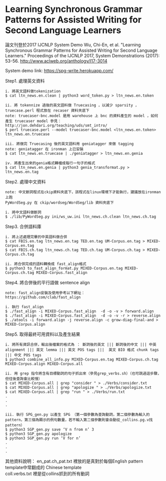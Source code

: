 # Learning Synchronous Grammar Patterns for Assisted Writing for Second Language Learners

論文刊登於2017 IJCNLP System Demo 
Wu, Chi-En, et al. "Learning Synchronous Grammar Patterns for Assisted Writing for Second Language Learners." Proceedings of the IJCNLP 2017, System Demonstrations (2017): 53-56.
http://www.aclweb.org/anthology/I17-3014

System demo link:
https://spg-write.herokuapp.com/

Step1. 處理英文資料

	i. 將英文語料做tokenization
	$ cat ltn_news.en.clean | python3 word_token.py > ltn_news.en.token

	ii. 將 tokennize 過後的英文語料做 Truecasing ，以減少 sparsity ， truecase.perl 程式放在 recaser 資料夾底下
	note: truecaser-bnc.model 是用 warehouse 上 bnc 的資料產生的 model ，如何產生 truecaser model 參見：http://jon.dehdari.org/teaching/uds/smt_intro/
	$ perl truecase.perl --model truecaser-bnc.model <ltn_news.en.token> ltn_news.en.truecase

	iii. 將做完 Truecasing 後的英文語料用 geniatagger 來做 tagging
	note: geniatagger 在 ironman 上已安裝
	$ cat ltn_news.en.truecase | ./geniatagger > ltn_news.en.genia

	iv. 將產生出來的genia格式轉檔成每行一句子的格式
	$ cat ltn_news.en.genia | python3 genia_transformat.py > ltn_news.en.tag

Step2. 處理中文資料
	
	note: 中文斷詞程式在ckip資料夾底下，該程式在linux環境下才能執行，建議放在ironman上跑
	PyWordSeg.py 在 ckip/wordseg/WordSeg/lib 資料夾底下

	i. 將中文語料做斷詞
	$ ./lib/PyWordSeg.py ini/ws_uw.ini ltn_news.ch.clean ltn_news.ch.tag

Step3. 合併語料庫
	
	i. 將上述處理完畢的中英語料做合併
	$ cat FBIS.en.tag ltn_news.en.tag TED.en.tag UM-Corpus.en.tag > MIXED-Corpus.en.tag
	$ cat FBIS.ch.tag ltn_news.ch.tag TED.ch.tag UM-Corpus.ch.tag > MIXED-Corpus.ch.tag

	ii. 將合併完成的語料轉換成 fast_align格式
	$ python3 to_fast_align_format.py MIXED-Corpus.en.tag MIXED-Corpus.ch.tag MIXED-Corpus.fast_align

Step4. 將合併後的平行語做 sentence align
	
	note: fast_align安裝及使用參考以下網址：
	https://github.com/clab/fast_align

	i. 執行 fast_align
	$ ./fast_align -i MIXED-Corpus.fast_align  -d -o -v > forward.align
	$ ./fast_align -i MIXED-Corpus.fast_align  -d -o -v -r > reverse.align
	$ ./atools -i forward.align -j reverse.align -c grow-diag-final-and > MIXED-Corpus.align

Step5. 取得最終可用資料以及產生結果
	
	i. 將所有資訊合併，輸出後檔案的格式為 ： 斷詞後的英文 ||| 斷詞後的中文 ||| 中英 alignment ||| 英文 lemma ||| 英文 POS tags |||  英文 BIO 格式 chunk tags ||| 中文 POS tags
	$ python3 combine_all_info.py MIXED-Corpus.en.tag MIXED-Corpus.ch.tag MIXED-Corpus.align MIXED-Corpus.all
    
    ii. 用 grep 指令將含有目標動詞的句子抓出來（參見grep_verbs.sh）（也可跳過這步驟，但往後查詢會比較慢）
    $ cat MIXED-Corpus.all | grep "consider " > ./Verbs/consider.txt
	$ cat MIXED-Corpus.all | grep "apologize " > ./Verbs/apologize.txt
	$ cat MIXED-Corpus.all | grep "run " > ./Verbs/run.txt
	.
	.
	.

	iii. 執行 SPG_gen.py 以產生 SPG （第一個參數為查詢動詞，第二個參數為輸入的pattern，第三個為顯示的例句數量，若不輸入第二個參數則會自動從_collins.pg.v找pattern）
	$ python3 SGP_gen.py save ‘V n from n’ 3
	$ python3 SGP_gen.py apologize
	$ python3 SGP_gen.py run ‘V for n’
	.
	.
	.


其他資料說明：
en_pat.ch_pat.txt 裡放的是真對於每個English pattern template中常翻成的 Chinese template  
coll.verbs.txt 裡是從collins抓到的所有動詞

